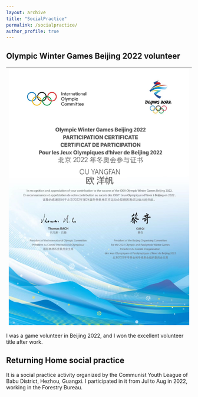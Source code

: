 ```yaml
---
layout: archive
title: "SocialPractice"
permalink: /socialpractice/
author_profile: true
---
```


## **Olympic Winter Games Beijing 2022 volunteer**
|![](../images/Volunteer.jpg)|
|---|
I was a game volunteer in Beijing 2022, and I won the excellent volunteer title after work.



## **Returning Home social practice**

It is a social practice activity organized by the Communist Youth League of Babu District, Hezhou, Guangxi. I participated in it from Jul to Aug in 2022, working in the Forestry Bureau.
